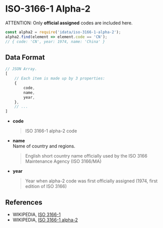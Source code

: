 #   ISO-3166-1 Alpha-2

ATTENTION: Only __official assigned__ codes are included here. 

```javascript
const alpha2 = require('idata/iso-3166-1-alpha-2');
alpha2.find(element => element.code == 'CN');
// { code: 'CN', year: 1974, name: 'China' }
```

##  Data Format

```javascript
// JSON Array.
[
    // Each item is made up by 3 properties:
    { 
        code,
        name,
        year,
    },
    // ...
]
```

*   __code__  
    >  ISO 3166-1 alpha-2 code

*   __name__  
    Name of country and regions.
    > English short country name officially used by the ISO 3166 Maintenance Agency (ISO 3166/MA)

*   __year__  
    > Year when alpha-2 code was first officially assigned (1974, first edition of ISO 3166)


##  References

*   WIKIPEDIA, [ISO 3166-1](https://en.wikipedia.org/wiki/ISO_3166-1)
*   WIKIPEDIA, [ISO 3166-1 alpha-2](https://en.wikipedia.org/wiki/ISO_3166-1_alpha-2)